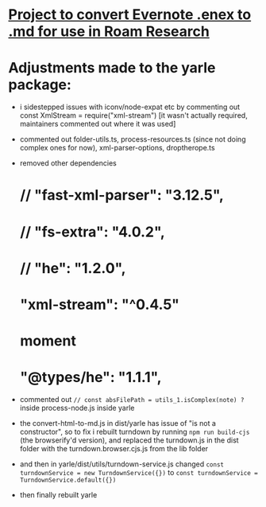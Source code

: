 # [Project to convert Evernote .enex to .md for use in Roam Research](https://atafork.github.io/evernote-to-roam/)

# Adjustments made to the yarle package:
- i sidestepped issues with iconv/node-expat etc by commenting out const XmlStream = require("xml-stream") [it wasn't actually required, maintainers commented out where it was used]
- commented out folder-utils.ts, process-resources.ts (since not doing complex ones for now), xml-parser-options, droptherope.ts
- removed other dependencies
    # // "fast-xml-parser": "3.12.5",
    # // "fs-extra": "4.0.2",
    # // "he": "1.2.0",
    # "xml-stream": "^0.4.5"
    # moment
    # "@types/he": "1.1.1",

- commented out `// const absFilePath = utils_1.isComplex(note) ?` inside process-node.js inside yarle
- the convert-html-to-md.js in dist/yarle has issue of "is not a constructor", so to fix i rebuilt turndown by running `npm run build-cjs`  (the browserify'd version), and replaced the turndown.js in the dist folder with the turndown.browser.cjs.js from the lib folder
- and then in yarle/dist/utils/turndown-service.js changed `const turndownService = new TurndownService({})` to  `const turndownService = TurndownService.default({})`
- then finally rebuilt yarle
